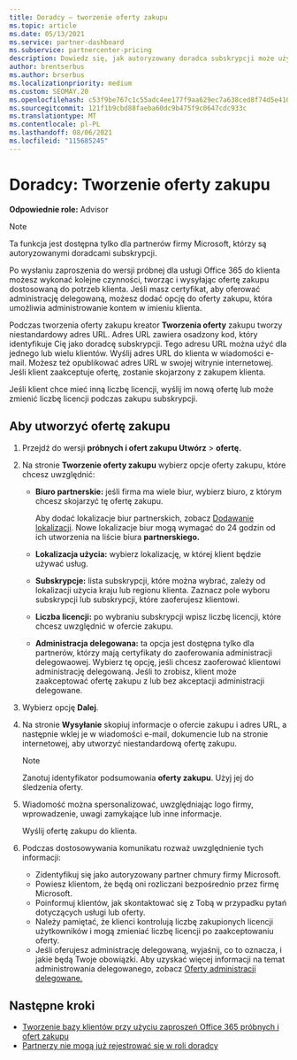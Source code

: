 ```yaml
---
title: Doradcy — tworzenie oferty zakupu
ms.topic: article
ms.date: 05/13/2021
ms.service: partner-dashboard
ms.subservice: partnercenter-pricing
description: Dowiedz się, jak autoryzowany doradca subskrypcji może użyć usługi Partner Center, aby utworzyć ofertę zakupu i niestandardowy adres URL do dołączyć do zaproszenia Office 365 wersji próbnej.
author: brentserbus
ms.author: brserbus
ms.localizationpriority: medium
ms.custom: SEOMAY.20
ms.openlocfilehash: c53f9be767c1c55adc4ee177f9aa629ec7a638ced8f74d5e4105ad9d7145813e
ms.sourcegitcommit: 121f1b9cbd88faeba60dc9b475f9c0647cdc933c
ms.translationtype: MT
ms.contentlocale: pl-PL
ms.lasthandoff: 08/06/2021
ms.locfileid: "115685245"
---
```

# <a name="advisors-create-a-purchase-offer"></a>Doradcy: Tworzenie oferty zakupu

 
**Odpowiednie role:** Advisor


> [!NOTE]
> Ta funkcja jest dostępna tylko dla partnerów firmy Microsoft, którzy są autoryzowanymi doradcami subskrypcji.

Po wysłaniu zaproszenia do wersji próbnej dla usługi Office 365 do klienta możesz wykonać kolejne czynności, tworząc i wysyłając ofertę zakupu dostosowaną do potrzeb klienta. Jeśli masz certyfikat, aby oferować administrację delegowaną, możesz dodać opcję do oferty zakupu, która umożliwia administrowanie kontem w imieniu klienta.

Podczas tworzenia oferty zakupu kreator **Tworzenia oferty** zakupu tworzy niestandardowy adres URL. Adres URL zawiera osadzony kod, który identyfikuje Cię jako doradcę subskrypcji. Tego adresu URL można użyć dla jednego lub wielu klientów. Wyślij adres URL do klienta w wiadomości e-mail. Możesz też opublikować adres URL w swojej witrynie internetowej. Jeśli klient zaakceptuje ofertę, zostanie skojarzony z zakupem klienta.

Jeśli klient chce mieć inną liczbę licencji, wyślij im nową ofertę lub może zmienić liczbę licencji podczas zakupu subskrypcji.

## <a name="to-create-a-purchase-offer"></a>Aby utworzyć ofertę zakupu

1. Przejdź do wersji **próbnych i ofert zakupu Utwórz**  >  **ofertę.**

2. Na stronie **Tworzenie oferty zakupu** wybierz opcje oferty zakupu, które chcesz uwzględnić:

    - **Biuro partnerskie:** jeśli firma ma wiele biur, wybierz biuro, z którym chcesz skojarzyć tę ofertę zakupu.

        Aby dodać lokalizacje biur partnerskich, zobacz [Dodawanie lokalizacji](manage-locations.md). Nowe lokalizacje biur mogą wymagać do 24 godzin od ich utworzenia na liście biura **partnerskiego.**

    - **Lokalizacja użycia:** wybierz lokalizację, w której klient będzie używać usług.
    - **Subskrypcje:** lista subskrypcji, które można wybrać, zależy od lokalizacji użycia kraju lub regionu klienta. Zaznacz pole wyboru subskrypcji lub subskrypcji, które zaoferujesz klientowi.
    - **Liczba licencji:** po wybraniu subskrypcji wpisz liczbę licencji, które chcesz uwzględnić w ofercie zakupu.
    - **Administracja delegowana:** ta opcja jest dostępna tylko dla partnerów, którzy mają certyfikaty do zaoferowania administracji delegowaowej. Wybierz tę opcję, jeśli chcesz zaoferować klientowi administrację delegowaną. Jeśli to zrobisz, klient może zaakceptować ofertę zakupu z lub bez akceptacji administracji delegowane.

3. Wybierz opcję **Dalej**.

4. Na stronie **Wysyłanie** skopiuj informacje o ofercie zakupu i adres URL, a następnie wklej je w wiadomości e-mail, dokumencie lub na stronie internetowej, aby utworzyć niestandardową ofertę zakupu.

    > [!NOTE]
    > Zanotuj identyfikator podsumowania **oferty zakupu**. Użyj jej do śledzenia oferty.

5. Wiadomość można spersonalizować, uwzględniając logo firmy, wprowadzenie, uwagi zamykające lub inne informacje.

    Wyślij ofertę zakupu do klienta.

6. Podczas dostosowywania komunikatu rozważ uwzględnienie tych informacji:

    - Zidentyfikuj się jako autoryzowany partner chmury firmy Microsoft.
    - Powiesz klientom, że będą oni rozliczani bezpośrednio przez firmę Microsoft.
    - Poinformuj klientów, jak skontaktować się z Tobą w przypadku pytań dotyczących usługi lub oferty.
    - Należy pamiętać, że klienci kontrolują liczbę zakupionych licencji użytkowników i mogą zmieniać liczbę licencji po zaakceptowaniu oferty.
    - Jeśli oferujesz administrację delegowaną, wyjaśnij, co to oznacza, i jakie będą Twoje obowiązki. Aby uzyskać więcej informacji na temat administrowania delegowanego, zobacz [Oferty administracji delegowane.](customers-revoke-admin-privileges.md)

## <a name="next-steps"></a>Następne kroki

- [Tworzenie bazy klientów przy użyciu zaproszeń Office 365 próbnych i ofert zakupu](advisors-build-your-business.md)
- [Partnerzy nie mogą już rejestrować się w roli doradcy](advisors-no-csp.md)